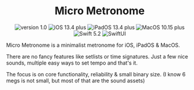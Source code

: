 <h1 align="center">Micro Metronome</h1>


  <p align="center">
    <img src="https://img.shields.io/badge/version-1.0-green.svg" alt="version 1.0"/>
    <img src="https://img.shields.io/badge/iOS-13.4%2B-blue.svg" alt="iOS 13.4 plus"/>
    <img src="https://img.shields.io/badge/iPadOS-13.4%2B-blue.svg" alt="iPadOS 13.4 plus"/>
    <img src="https://img.shields.io/badge/MacOS-10.15%2B-blue.svg" alt="MacOS 10.15 plus"/>
    <img src="https://img.shields.io/badge/swift-5.2-orange.svg" alt="Swift 5.2"/>
    <img src="https://img.shields.io/badge/SwiftUI-orange.svg" alt="SwiftUI"/>
  </p>

Micro Metronome is a minimalist metronome for iOS, iPadOS & MacOS.

There are no fancy features like setlists or time signatures.
Just a few nice sounds, multiple easy ways to set tempo and that's it.

The focus is on core functionality, reliability & small binary size. (I know 6 megs is not small, but most of that are the sound assets)
